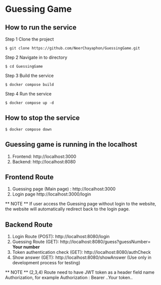 # Guessing Game

## How to run the service
Step 1 Clone the project
```
$ git clone https://github.com/NeerChayaphon/GuessingGame.git
```
Step 2 Navigate in to directory
```
$ cd GuessingGame
```
Step 3 Build the service
```
$ docker compose build
```
Step 4 Run the service
```
$ docker compose up -d
```

## How to stop the service
```
$ docker compose down
```

## Guessing game is running in the localhost
1. Frontend: http://localhost:3000
2. Backend: http://localhost:8080


## Frontend Route
1. Guessing page (Main page) : http://localhost:3000
2. Login page http://localhost:3000/login

** NOTE
** If user access the Guessing page without login to the website, the website will automatically redirect back to the login page.

## Backend Route
1. Login Route (POST): http://localhost:8080/login 
2. Guessing Route (GET): http://localhost:8080/guess?guessNumber= **Your number** 
3. Token authentication check (GET): http://localhost:8080/authCheck
4. Show answer (GET): http://localhost:8080/showAnswer (Use only in development process for testing)

** NOTE
** (2,3,4) Route need to have JWT token as a header field name Authorization, for example Authorization : Bearer ..Your token..

